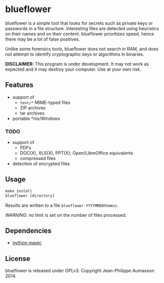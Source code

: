 blueflower
==========

blueflower is a simple tool that looks for secrets such as private keys
or passwords in a file structure.
Interesting files are detected using heuristics on their names and on
their content.
blueflower prioritizes speed, hence there may be a lot of false
positives.

Unlike some forensics tools, blueflower does not search in RAM, and
does not attempt to identify cryptographic keys or algorithms in
binaries.  

**DISCLAIMER:** This program is under development. It may not work as
expected and it may destroy your computer. Use at your own risk.


Features
------------

* support of 
    - `text/*` MIME-typed files
    - ZIP archives
    - tar archives
* portable \*nix/Windows


### TODO

* support of
    - PDFs
    - DOC(X), XLS(X), PPT(X); Open/LibreOffice equivalents
    - compressed files
* detection of encrypted files

Usage
------------

```Python
make install
blueflower [directory]
```

Results are written to a file `blueflower-YYYYMMDDhhmmss`.

*WARNING*: no limit is set on the number of files processed.


Dependencies
------------

* [python-magic](https://github.com/ahupp/python-magic)


License
-------

blueflower is released under GPLv3. Copyright Jean-Philippe Aumasson 2014.
